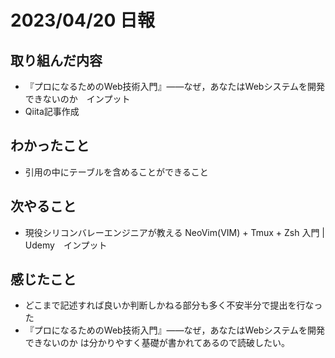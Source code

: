 # 2023/04/20 日報

## 取り組んだ内容
 - 『プロになるためのWeb技術入門』――なぜ，あなたはWebシステムを開発できないのか　インプット
 - Qiita記事作成
## わかったこと
 - 引用の中にテーブルを含めることができること
## 次やること
 - 現役シリコンバレーエンジニアが教える NeoVim\(VIM\) \+ Tmux \+ Zsh 入門 \|　Udemy　インプット
## 感じたこと
 - どこまで記述すれば良いか判断しかねる部分も多く不安半分で提出を行なった
 - 『プロになるためのWeb技術入門』――なぜ，あなたはWebシステムを開発できないのか は分かりやすく基礎が書かれてあるので読破したい。